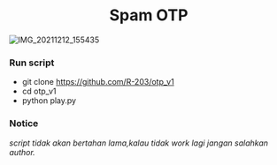 <h1 align="center">
  Spam OTP
</h1>
</div>

![IMG_20211212_155435](https://user-images.githubusercontent.com/76813856/145706930-750b4859-0dc1-4331-8678-b092736d6859.JPG)

### Run script
* git clone https://github.com/R-203/otp_v1
* cd otp_v1
* python play.py

### Notice

*script tidak akan bertahan lama,kalau tidak work lagi jangan salahkan author.*
